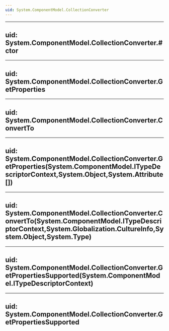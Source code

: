 ```yaml
---
uid: System.ComponentModel.CollectionConverter
---
```


---
uid: System.ComponentModel.CollectionConverter.#ctor
---

---
uid: System.ComponentModel.CollectionConverter.GetProperties
---

---
uid: System.ComponentModel.CollectionConverter.ConvertTo
---

---
uid: System.ComponentModel.CollectionConverter.GetProperties(System.ComponentModel.ITypeDescriptorContext,System.Object,System.Attribute[])
---

---
uid: System.ComponentModel.CollectionConverter.ConvertTo(System.ComponentModel.ITypeDescriptorContext,System.Globalization.CultureInfo,System.Object,System.Type)
---

---
uid: System.ComponentModel.CollectionConverter.GetPropertiesSupported(System.ComponentModel.ITypeDescriptorContext)
---

---
uid: System.ComponentModel.CollectionConverter.GetPropertiesSupported
---
